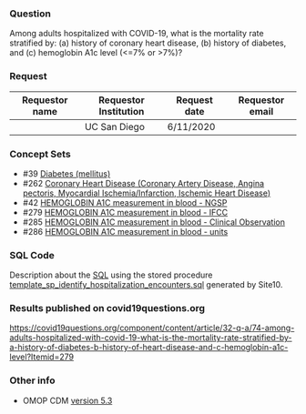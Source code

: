 ### Question
Among adults hospitalized with COVID-19, what is the mortality rate stratified by: 
(a) history of coronary heart disease, 
(b) history of diabetes, and 
(c) hemoglobin A1c level (<=7% or >7%)? 

### Request
| Requestor name | Requestor Institution| Request date | Requestor email        |
|----------------|----------------------|--------------|------------------------|
|    | UC San Diego         | 6/11/2020    |  |


### Concept Sets
  * #39 [Diabetes (mellitus)](https://github.com/DBMI/R2D2-Public/blob/master/Question_00012/concepts/JSON/39_R2D2__DiabetesMellitus.json)
  * #262 [Coronary Heart Disease (Coronary Artery Disease, Angina  pectoris, Myocardial Ischemia/Infarction, Ischemic Heart Disease)](https://github.com/DBMI/R2D2-Public/blob/master/Question_00012/concepts/JSON/262_R2D2__CoronaryHeartDisease.json)
  * #42 [HEMOGLOBIN A1C measurement  in blood - NGSP](https://github.com/DBMI/R2D2-Public/blob/master/Question_00012/concepts/JSON/42_R2D2__HEMOGLOBIN_A1C_measurement_in_blood__NGSP.json)
  * #279 [HEMOGLOBIN A1C measurement  in blood - IFCC](https://github.com/DBMI/R2D2-Public/blob/master/Question_00012/concepts/JSON/279_R2D2__HEMOGLOBIN_A1C_measurement_in_blood__IFCC.json)
  * #285 [HEMOGLOBIN A1C measurement in blood  - Clinical Observation](https://github.com/DBMI/R2D2-Public/blob/master/Question_00012/concepts/JSON/285_R2D2__HEMOGLOBIN_A1C_measurement_in_blood__Clinical_Observation.json)
  * #286 [HEMOGLOBIN A1C measurement  in blood - units](https://github.com/DBMI/R2D2-Public/blob/master/Question_00012/concepts/JSON/286_R2D2__HEMOGLOBIN_A1C_measurement_in_blood__units.json)

### SQL Code
Description about the [SQL](sql/template_query.sql) using the stored procedure [template_sp_identify_hospitalization_encounters.sql](https://github.com/DBMI/R2D2-Queries/blob/master/Question_0000/sql/template_sp_identify_hospitalization_encounters.sql) generated by Site10.

### Results published on covid19questions.org
https://covid19questions.org/component/content/article/32-q-a/74-among-adults-hospitalized-with-covid-19-what-is-the-mortality-rate-stratified-by-a-history-of-diabetes-b-history-of-heart-disease-and-c-hemoglobin-a1c-level?Itemid=279


### Other info
  * OMOP CDM [version 5.3](https://github.com/OHDSI/CommonDataModel/releases/tag/v5.3.0)
